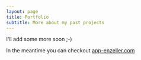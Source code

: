 ```yaml
---
layout: page
title: Portfolio
subtitle: More about my past projects
---
```


I'll add some more soon ;-)

In the meantime you can checkout [app-enzeller.com](http://www.app-enzeller.com)
